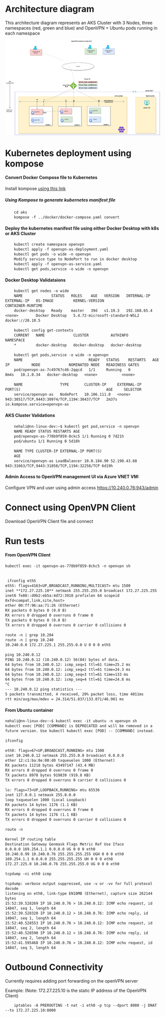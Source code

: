 # Architecture diagram

This architecture diagram represents an AKS Cluster with 3 Nodes, three namespaces (red, green and blue) and OpenVPN + Ubuntu pods running in each namespace

![alt text for image](../architecture-diagram/openvpn-architecture-AKS.png)

# Kubernetes deployment using kompose

#### Convert Docker Compose file to Kubernetes

Install kompose [using this link](https://kubernetes.io/docs/tasks/configure-pod-container/translate-compose-kubernetes/)

##### Using Kompose to generate kubernetes manifest file

        cd aks
        kompose -f ../docker/docker-compose.yaml convert

#### Deploy the kubernetes manifest file using either Docker Desktop with k8s or AKS Cluster

        kubectl create namespace openvpn
        kubectl apply -f openvpn-as-deployment.yaml
        kubectl get pods -o wide -n openvpn
        Modify service type to NodePort to run in docker desktop
        kubectl apply -f openvpn-as-service.yaml
        kubectl get pods,service -o wide -n openvpn

#### Docker Desktop Validataions

        kubectl get nodes -o wide
        NAME             STATUS   ROLES    AGE   VERSION   INTERNAL-IP    EXTERNAL-IP   OS-IMAGE         KERNEL-VERSION                   CONTAINER-RUNTIME
        docker-desktop   Ready    master   39d   v1.19.3   192.168.65.4   <none>        Docker Desktop   5.4.72-microsoft-standard-WSL2   docker://20.10.5

        kubectl config get-contexts
        CURRENT   NAME             CLUSTER          AUTHINFO         NAMESPACE
        *         docker-desktop   docker-desktop   docker-desktop

        kubectl get pods,service -o wide -n openvpn
        NAME                              READY   STATUS    RESTARTS   AGE    IP          NODE             NOMINATED NODE   READINESS GATES
        pod/openvpn-as-7c49767c46-2qqcd   1/1     Running   0          8m4s   10.1.0.34   docker-desktop   <none>           <none>

        NAME                 TYPE       CLUSTER-IP     EXTERNAL-IP   PORT(S)                                       AGE     SELECTOR
        service/openvpn-as   NodePort   10.106.111.8   <none>        943:30517/TCP,9443:30974/TCP,1194:30437/TCP   2m37s   io.kompose.service=openvpn-as

#### AKS Cluster Validations

        nehali@nn-linux-dev:~$ kubectl get pod,service -n openvpn
        NAME READY STATUS RESTARTS AGE
        pod/openvpn-as-778b9f859-8ckc5 1/1 Running 0 7d21h
        pod/ubuntu 1/1 Running 0 5d18h

        NAME TYPE CLUSTER-IP EXTERNAL-IP PORT(S)
        AGE
        service/openvpn-as LoadBalancer 10.0.184.90 52.190.43.68 943:31663/TCP,9443:31058/TCP,1194:32258/TCP 6d19h

#### Admin Access to OpenVPN management UI via Azure VNET VM:

Configure VPN and user using admin access https://10.240.0.76:943/admin

# Connect using OpenVPN Client

Download OpenVPN Client file and connect

# Run tests

#### From OpenVPN Client

    kubectl exec -it openvpn-as-778b9f859-8ckc5 -n openvpn sh


     ifconfig eth5
    eth5: flags=4163<UP,BROADCAST,RUNNING,MULTICAST> mtu 1500
    inet **172.27.225.10** netmask 255.255.255.0 broadcast 172.27.225.255
    inet6 fe80::d9b2:eb5a:4d72:3918 prefixlen 64 scopeid 0xfd<compat,link,site,host>
    ether 00:ff:96:aa:71:26 (Ethernet)
    RX packets 0 bytes 0 (0.0 B)
    RX errors 0 dropped 0 overruns 0 frame 0
    TX packets 0 bytes 0 (0.0 B)
    TX errors 0 dropped 0 overruns 0 carrier 0 collisions 0

    route -n | grep 10.204
    route -n | grep 10.240
    10.240.0.0 172.27.225.1 255.255.0.0 U 0 0 0 eth5

    ping 10.240.0.12
    PING 10.240.0.12 (10.240.0.12) 56(84) bytes of data.
    64 bytes from 10.240.0.12: icmp_seq=1 ttl=61 time=25.2 ms
    64 bytes from 10.240.0.12: icmp_seq=2 ttl=61 time=24.3 ms
    64 bytes from 10.240.0.12: icmp_seq=3 ttl=61 time=133 ms
    64 bytes from 10.240.0.12: icmp_seq=4 ttl=61 time=24.8 ms
    ^C
    --- 10.240.0.12 ping statistics ---
    5 packets transmitted, 4 received, 20% packet loss, time 4011ms
    rtt min/avg/max/mdev = 24.314/51.837/133.071/46.901 ms

#### From Ubuntu container

    nehali@nn-linux-dev:~$ kubectl exec -it ubuntu -n openvpn sh
    kubectl exec [POD] [COMMAND] is DEPRECATED and will be removed in a future version. Use kubectl kubectl exec [POD] -- [COMMAND] instead.

    ifconfig

    eth0: flags=67<UP,BROADCAST,RUNNING> mtu 1500
    inet 10.240.0.12 netmask 255.255.0.0 broadcast 0.0.0.0
    ether 12:c1:ba:8e:00:d0 txqueuelen 1000 (Ethernet)
    RX packets 11218 bytes 43497147 (43.4 MB)
    RX errors 0 dropped 0 overruns 0 frame 0
    TX packets 8978 bytes 919839 (919.8 KB)
    TX errors 0 dropped 0 overruns 0 carrier 0 collisions 0

    lo: flags=73<UP,LOOPBACK,RUNNING> mtu 65536
    inet 127.0.0.1 netmask 255.0.0.0
    loop txqueuelen 1000 (Local Loopback)
    RX packets 14 bytes 1176 (1.1 KB)
    RX errors 0 dropped 0 overruns 0 frame 0
    TX packets 14 bytes 1176 (1.1 KB)
    TX errors 0 dropped 0 overruns 0 carrier 0 collisions 0

    route -n

    Kernel IP routing table
    Destination Gateway Genmask Flags Metric Ref Use Iface
    0.0.0.0 169.254.1.1 0.0.0.0 UG 0 0 0 eth0
    10.240.0.99 10.240.0.76 255.255.255.255 UGH 0 0 0 eth0
    169.254.1.1 0.0.0.0 255.255.255.255 UH 0 0 0 eth0
    172.27.225.0 10.240.0.76 255.255.255.0 UG 0 0 0 eth0

    tcpdump -ni eth0 icmp

    tcpdump: verbose output suppressed, use -v or -vv for full protocol decode
    listening on eth0, link-type EN10MB (Ethernet), capture size 262144 bytes
    15:52:39.528269 IP 10.240.0.76 > 10.240.0.12: ICMP echo request, id 14047, seq 1, length 64
    15:52:39.528320 IP 10.240.0.12 > 10.240.0.76: ICMP echo reply, id 14047, seq 1, length 64
    15:52:40.528553 IP 10.240.0.76 > 10.240.0.12: ICMP echo request, id 14047, seq 2, length 64
    15:52:40.528590 IP 10.240.0.12 > 10.240.0.76: ICMP echo reply, id 14047, seq 2, length 64
    15:52:41.595468 IP 10.240.0.76 > 10.240.0.12: ICMP echo request, id 14047, seq 3, length 64

# Outbound Connectivity

Currently requires adding port forwarding on the openVPN server

Example: (Note: 172.27.225.10 is the static IP address of the OpenVPN Client)

        iptables -A PREROUTING -t nat -i eth0 -p tcp --dport 8080 -j DNAT --to 172.27.225.10:8000
